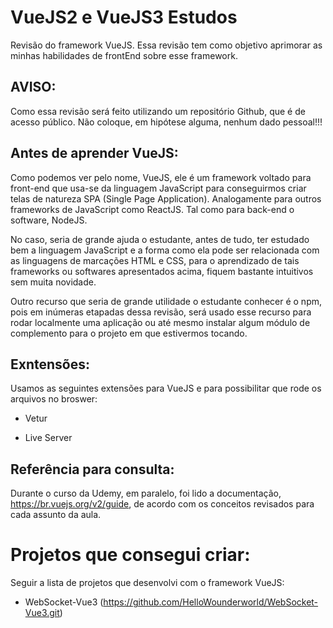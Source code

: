 # VueJS2 e VueJS3 Estudos
Revisão do framework VueJS. Essa revisão tem como objetivo aprimorar as minhas habilidades de frontEnd sobre esse framework.

## AVISO:
Como essa revisão será feito utilizando um repositório Github, que é de acesso público. Não coloque, em hipótese alguma, nenhum dado pessoal!!!

## Antes de aprender VueJS:
Como podemos ver pelo nome, VueJS, ele é um framework voltado para front-end que usa-se da linguagem JavaScript para conseguirmos criar telas de natureza SPA (Single Page Application). Analogamente para outros frameworks de JavaScript como ReactJS. Tal como para back-end o software, NodeJS.

No caso, seria de grande ajuda o estudante, antes de tudo, ter estudado bem a linguagem JavaScript e a forma como ela pode ser relacionada com as linguagens de marcações HTML e CSS, para o aprendizado de tais frameworks ou softwares apresentados acima, fiquem bastante intuitivos sem muita novidade.

Outro recurso que seria de grande utilidade o estudante conhecer é o npm, pois em inúmeras etapadas dessa revisão, será usado esse recurso para rodar localmente uma aplicação ou até mesmo instalar algum módulo de complemento para o projeto em que estivermos tocando.

## Exntensões:

Usamos as seguintes extensões para VueJS e para possibilitar que rode os arquivos no broswer:

- Vetur

- Live Server

## Referência para consulta:
Durante o curso da Udemy, em paralelo, foi lido a documentação, https://br.vuejs.org/v2/guide, de acordo com os conceitos revisados para cada assunto da aula.

# Projetos que consegui criar:
Seguir a lista de projetos que desenvolvi com o framework VueJS:

- WebSocket-Vue3 (https://github.com/HelloWounderworld/WebSocket-Vue3.git)
